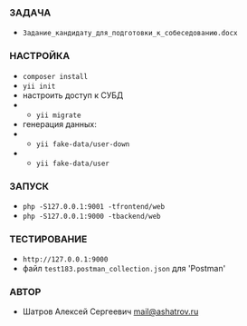 ### ЗАДАЧА
* `Задание_кандидату_для_подготовки_к_собеседованию.docx`

### НАСТРОЙКА
* `composer install`
* `yii init`
* настроить доступ к СУБД
* * `yii migrate`
* генерация данных:
* * `yii fake-data/user-down`
* * `yii fake-data/user`

### ЗАПУСК
* `php -S127.0.0.1:9001 -tfrontend/web`
* `php -S127.0.0.1:9000 -tbackend/web`

### ТЕСТИРОВАНИЕ
* `http://127.0.0.1:9000`
* файл `test183.postman_collection.json` для 'Postman'

### АВТОР
* Шатров Алексей Сергеевич <mail@ashatrov.ru>